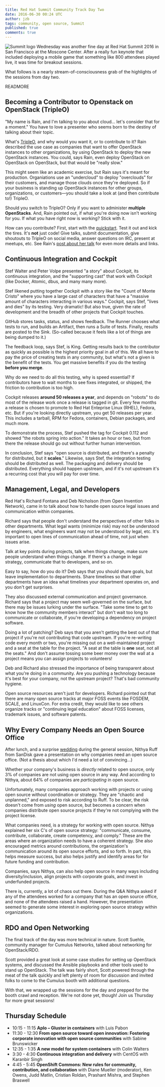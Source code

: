 ```yaml
---
title: Red Hat Summit Community Track Day Two
date: 2016-06-30 00:24 UTC
author: jzb
tags: community, open source, Summit
published: true
comments: true
---
```

![Summit logo](blog/bkp/Redhat-Summit.png) Wednesday was another fine day at Red Hat Summit 2016 in San Francisco at the Moscone Center. After a really fun keynote that included deploying a mobile game that something like 800 attendees played live, it was time for breakout sessions.

What follows is a nearly stream-of-consciousness grab of the highlights of the sessions from day two.

READMORE

## Becoming a Contributor to Openstack on OpenStack (TripleO)

"My name is Rain, and I'm talking to you about cloud... let's consider that for a moment." You have to love a presenter who seems born to the destiny of talking about their topic.

What's [TripleO](https://wiki.openstack.org/wiki/TripleO), and why would you want it, or to contribute to it? Rain described the use case as companies that want to offer OpenStack instances to other organizations, by using OpenStack to deploy the new OpenStack instances. You could, says Rain, even deploy OpenStack on OpenStack on OpenStack, but that would be "really slow."

This might seem like an academic exercise, but Rain says it's meant for production. Organiations use an "undercloud" to deploy "overclouds" for their customers, and manage those clouds once they're deployed. So if your business is standing up OpenStack instances for other groups, organizations, or customers&mdash;you should take a look at (and then contribute to!) TripleO.

Should you switch to TripleO? Only if you want to administer **multiple OpenStacks**. And, Rain pointed out, if what you're doing now isn't working for you. If what you have right now is working? Stick with it.  

How can you contribute? First, start with the [quickstart](https://www.rdoproject.org/tripleo/). Test it out and kick the tires. It's **not** just code! Give talks, submit documentation, give shoutouts to TripleO on social media, answer questions on IRC, present at meetups, etc. See Rain's [post about her talk](http://groningenrain.nl/become-an-openstack-tripleo-atc-easy-as-abc/#more-1229) for even more details and links.

## Continuous Integration and Cockpit

Stef Walter and Peter Volpe presented "a story" about Cockpit, its continuous integration, and the "supporting cast" that work with Cockpit (like Docker, Atomic, dbus, and many many more).

Stef likened putting together Cockpit with a story like the "Count of Monte Cristo" where you have a large cast of characters that have a "massive amount of characters interacting in various ways." Cockpit, says Stef, "lives and dies" by its testing. Very dramatic! But also true, given the rate of development and the breadth of other projects that Cockpit touches.

GitHub stores tasks, status, and shows feedback. The Runner chooses what tests to run, and builds an Artifact, then runs a Suite of tests. Finally, results are posted to the Sink. (So-called because it feels like a lot of things are being dumped to it.)

The feedback loop, says Stef, is King. Getting results back to the contributor as quickly as possible is the highest priority goal in all of this. We all have to pay the price of creating tests in any community, but what's not a given is the benefit of the tests. You get massive benefits if you do the testing **before you merge**.

Why do we need to do all this testing, why is speed essential? If contributors have to wait months to see fixes integrated, or shipped, the friction to contribution is too high.

Cockpit releases **around 50 releases a year**, and depends on "robots" to do most of the release work once a release is tagged in git. Every few months a release is chosen to promote to Red Hat Enteprise Linux (RHEL), Fedora, etc. But if you're looking directly upstream, you get 50 releases per year. This includes a tarball, RPM for Fedora, containers, Debian packages, and much more.

To demonstrate the process, Stef pushed the tag for Cockpit 0.112 and showed "the robots spring into action." It takes an hour or two, but from there the release should go out without further human intervention.

In conclusion, Stef says "open source is distributed, and there's a penalty for distributed, but it **scales**." Likewise, says Stef, the integration testing should be distributed as well. The packaging and delivery should be distributed. Everything should happen upstream, and if it's not upstream it's a recurring cost that you will pay for over time.

## Management, Legal, and Developers

Red Hat's Richard Fontana and Deb Nicholson (from Open Invention Network), came in to talk about how to handle open source legal issues and communication within companies.

Richard says that people don't understand the perspectives of other folks in other departments. What legal wants (minimize risk) may not be understood by engineers, what engineers want may not be understood by legal, etc. It's important to open lines of communication ahead of time, not just when issues arise.

Talk at key points during projects, talk when things change, make sure people understand when things change. If there's a change in legal strategy, communicate that to developers, and so on.

Easy to say, how do you do it? Deb says that you should share goals, but leave implementation to departments. Share timelines so that other departments have an idea what timelines your department operates on, and you don't get surprises.

They also discussed external communication and project governance. Richard says that a project may seem well-governed on the surface, but there may be issues lurking under the surface. "Take some time to get to know how the community members interact" but don't wait too long to communicate or collaborate, if you're developing a dependency on project software.

Doing a lot of patching? Deb says that you aren't getting the best out of that project if you're not contributing that code upstream. If you're re-writing code every month or two, you're missing out on a well-maintained project and a seat at the table for the project. "A seat at the table is **one** seat, not all the seats." And don't assume tossing some beer money over the wall at a project means you can assign projects to volunteers!

Deb and Richard also stressed the importance of being transparent about what you're doing in a community. Are you pushing a technology because it's best for your company, not the upstream project? That's bad community hygiene.

Open source resources aren't just for developers. Richard pointed out that there are many open source tracks at major FOSS events like FOSDEM, SCALE, and LinuxCon. For extra credit, they would like to see others organize tracks or "continuing legal education" about FOSS licenses, trademark issues, and software patents.

## Why Every Company Needs an Open Source Office

After lunch, and a surprise [wedding](https://twitter.com/kirbomatik/status/748277899594084352) during the general session, Nithya Ruff from SanDisk gave a presentation on why companies need an open source office. (Not a thesis about which I'd need a lot of convincing...)

Whether your company's business is *directly* related to open source, only 3% of companies are not using open source in any way. And according to Nithya, about 64% of companies are *participating* in open source.

Unfortunately, many companies approach working with projects or using open source without coordination or strategy. They are "chaotic and unplanned," and exposed to risk according to Ruff. To be clear, the risk doesn't come from *using* open source, but becomes a concern when companies distribute open source projects if they're not complying with the project license.  

What companies need, is a strategy for working with open source. Nithya explained her six C's of open source strategy: "communicate, consume, contribute, collaborate, create competency, and comply." These are the areas where an organization needs to have a coherent strategy. She also encouraged metrics around contributions, the organization's communication around its open source efforts, and so forth. In part, this helps measure success, but also helps justify and identify areas for for future funding and contribution.

Companies, says Nithya, can also help open source in many ways including diversity/inclusion, align projects with corporate goals, and invest in underfunded projects.

There is, currently, a lot of chaos out there. During the Q&A Nithya asked if any of the attendees worked for a company that has an open source office, and none of the attendees raised a hand. However, the presentation seemed to generate some interest in exploring open source strategy within organizations.

## RDO and Open Networking

The final track of the day was more technical in nature. Scott Suehle, community manager for Cumulus Networks, talked about networking for OpenStack/RDO.

Scott provided a great look at some case studies for setting up OpenStack systems, and discussed the Ansible playbooks and other tools used to stand up OpenStack. The talk was fairly short, Scott powered through the meat of the talk quickly and left plenty of room for discussion and invited folks to come to the Cumulus booth with additional questions.

With that, we wrapped up the sessions for the day and prepped for the booth crawl and reception. We're not done yet, though! Join us Thursday for more great sessions!

## Thursday Schedule

 * 10:15 - 11:15 **Aplo – Gluster in containers** with Luis Pabon
 * 11:30 - 12:30 **From open source toward open innovation: Fostering corporate innovation with open source communities** with Sabine Brunswicker
 * 12:35 - 1:35 **A new model for system containers** with Colin Walters
 * 3:30 - 4:30 **Continuous integration and delivery** with CentOS with Karanbir Singh
 * 4:45 - 5:45 **OpenShift Commons: New rules for community, contribution, and collaboration** with Diane Mueller (moderator), Ken Owens, Judd Matlin, Cristian Roldan, Prashant Mishra, and Stephen Braswell
